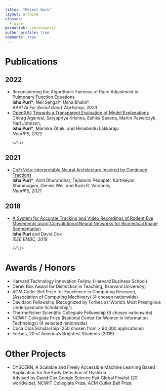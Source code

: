 ```yaml
---
title:  "Recent Work"
layout: archive 
classes: 
  - wide
permalink: /recentwork/
author_profile: true
comments: true
---
```


<h1>Publications</h1>

<h2>2022</h2>

<ul>
	<li>
		Reconsidering the Algorithmic Fairness of Race Adjustment in Pulmonary Function Equations
		<br><strong>Isha Puri*</strong>, Neil Sehgal*, Usha Bhalla*.
		<br><i>AAAI AI For Social Good Workshop, 2023</i>
	</li>
	<li>
		<a href = "https://open-xai.github.io/">OpenXAI: Towards a Transparent Evaluation of Model Explanations</a>
		Chirag Agarwal, Satyapriya Krishna, Eshika Saxena, Martin Pawelczyk, Nari Johnson, <br><strong>Isha Puri*</strong>, Marinka Zitnik, and Himabindu Lakkaraju
		<br><i>NeurIPS, 2022</i>
		
	</li>
</ul>
<h2>2021</h2>

<ul>
	<li>
		<a href = "https://proceedings.neurips.cc/paper/2021/file/b538f279cb2ca36268b23f557a831508-Paper.pdf">CoFrNets: Interpretable Neural Architecture Inspired by Continued Fractions</a>
		<br><strong>Isha Puri*</strong>, Amit Dhurandhar, Tejaswini Pedapati, Kartikeyan Shanmugam, Dennis Wei, and Kush R. Varshney
		<br><i>NeurIPS, 2021</i>
	</li>
</ul>

<h2>2018</h2>

<ul>
	<li>
		<a href = "https://ieeexplore.ieee.org/document/8513072">A System for Accurate Tracking and Video Recordings of Rodent Eye Movements using Convolutional Neural Networks for Biomedical Image Segmentation</a> 
		<br><strong>Isha Puri</strong> and David Cox
		<br><i>IEEE EMBC, 2018</i> 
		
	</li> 

	

</ul>

<h1>Awards / Honors</h1>

<ul>
	<li> Harvard Technology Innovation Fellow, (Harvard Business School) </li>
	<li> Derek Bok Award for Distinction in Teaching, (Harvard University)</li>
	<li> ACM Cutler Bell Prize for Excellence in Computing Research, (Association of Computing Machinery) (4 chosen nationwide)</li>
	<li> Davidson Fellowship (Recognized by Forbes as“World’s Most Prestigious Undergraduate Scholarship”)</li>
	<li> ThermoFisher Scientific Collegiate Fellowship (6 chosen nationwide)</li>
	<li> NCWIT Collegiate Prize (National Center for Women in Information Technology) (4 selected nationwide)</li>
	<li> Coca Cola Scholarship (250 chosen from > 90,000 applications)</li>
	<li> Forbes, 20 of America’s Brightest Students (2019)</li>

	
</ul>

<h1>Other Projects</h1>

<ul>
	<li>
		DYSCERN, A Scalable and Freely Accessible Machine Learning Based Application for the Early Detection of Dyslexia
		<br>Advised by David Cox
		Google Science Fair Global Finalist (20 worldwide), NCWIT Collegiate Prize, ACM Cutler Bell Prize
	</li>
</ul>
